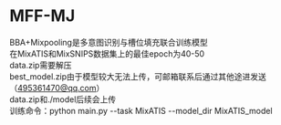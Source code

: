 # MFF-MJ

BBA+Mixpooling是多意图识别与槽位填充联合训练模型<br>在MixATIS和MixSNIPS数据集上的最佳epoch为40-50 <br>data.zip需要解压<br>best_model.zip由于模型较大无法上传，可邮箱联系后通过其他途进发送（495361470@qq.com）<br>data.zip和./model后续会上传<br>训练命令：python main.py --task MixATIS --model_dir MixATIS_model
